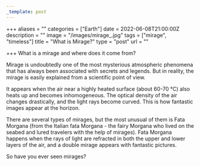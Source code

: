 ```yaml
---
_template: post
---
```





+++
aliases = ""
categories = ["Earth"]
date = 2022-06-08T21:00:00Z
description = ""
image = "/images/mirage_.jpg"
tags = ["mirage", "timeless"]
title = "What is Mirage?"
type = "post"
url = ""

+++
What is a mirage and where does it come from?  
  
Mirage is undoubtedly one of the most mysterious atmospheric phenomena that has always been associated with secrets and legends. But in reality, the mirage is easily explained from a scientific point of view.

It appears when the air near a highly heated surface (about 60-70 °C) also heats up and becomes inhomogeneous. The optical density of the air changes drastically, and the light rays become curved. This is how fantastic images appear at the horizon.

There are several types of mirages, but the most unusual of them is Fata Morgana (from the Italian fata Morgana - the fairy Morgana who lived on the seabed and lured travelers with the help of mirages). Fata Morgana happens when the rays of light are refracted in both the upper and lower layers of the air, and a double mirage appears with fantastic pictures.

So have you ever seen mirages?
